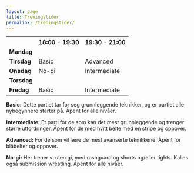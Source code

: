 ```yaml
---
layout: page
title: Treningstider
permalink: /treningstider/
---
```


<table>
<tr><th></th><th>18:00 - 19:30</th><th>19:30 - 21:00</th></tr>
<tr><td style="font-weight: bold;">Mandag</td><td></td><td></td></tr>
<tr><td style="font-weight: bold;">Tirsdag</td><td>Basic</td><td>Advanced</td></tr>
<tr><td style="font-weight: bold;">Onsdag</td><td>No-gi</td><td>Intermediate</td></tr>
<tr><td style="font-weight: bold;">Torsdag</td><td></td><td></td></tr>
<tr><td style="font-weight: bold;">Fredag</td><td>Basic</td><td>Intermediate</td></tr>
</table>

<b>Basic:</b> Dette partiet tar for seg grunnleggende teknikker, og er partiet alle nybegynnere starter på. Åpent for alle nivåer.

<b>Intermediate:</b> Et parti for de som kan det mest grunnleggende og trenger større utfordringer. Åpent for de med hvitt belte med en stripe og oppover.

<b>Advanced:</b> For de som vil lære de mest avanserte teknikkene. Åpent for blåbelter og oppover.

<b>No-gi:</b> Her trener vi uten gi, med rashguard og shorts og/eller tights. Kalles også submission wrestling. Åpent for alle nivåer.
